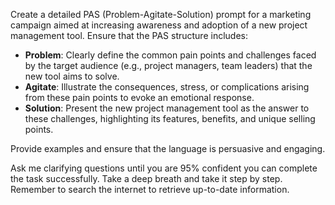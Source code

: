 Create a detailed PAS (Problem-Agitate-Solution) prompt for a marketing campaign aimed at increasing awareness and adoption of a new project management tool. Ensure that the PAS structure includes:

- **Problem**: Clearly define the common pain points and challenges faced by the target audience (e.g., project managers, team leaders) that the new tool aims to solve.
- **Agitate**: Illustrate the consequences, stress, or complications arising from these pain points to evoke an emotional response.
- **Solution**: Present the new project management tool as the answer to these challenges, highlighting its features, benefits, and unique selling points.

Provide examples and ensure that the language is persuasive and engaging.

Ask me clarifying questions until you are 95% confident you can complete the task successfully. Take a deep breath and take it step by step. Remember to search the internet to retrieve up-to-date information.